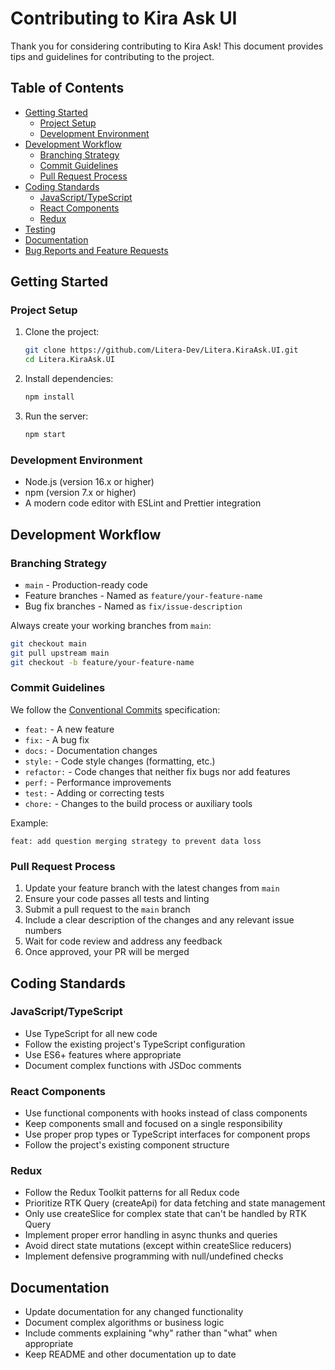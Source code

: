 # Contributing to Kira Ask UI

Thank you for considering contributing to Kira Ask! This document provides tips and guidelines for contributing to the project.

## Table of Contents

- [Getting Started](#getting-started)
  - [Project Setup](#project-setup)
  - [Development Environment](#development-environment)
- [Development Workflow](#development-workflow)
  - [Branching Strategy](#branching-strategy)
  - [Commit Guidelines](#commit-guidelines)
  - [Pull Request Process](#pull-request-process)
- [Coding Standards](#coding-standards)
  - [JavaScript/TypeScript](#javascripttypescript)
  - [React Components](#react-components)
  - [Redux](#redux)
- [Testing](#testing)
- [Documentation](#documentation)
- [Bug Reports and Feature Requests](#bug-reports-and-feature-requests)

## Getting Started

### Project Setup

1. Clone the project:
   ```bash
   git clone https://github.com/Litera-Dev/Litera.KiraAsk.UI.git
   cd Litera.KiraAsk.UI
   ```
2. Install dependencies:
   ```bash
   npm install
   ```
3. Run the server:
   ```bash
   npm start
   ```

### Development Environment

- Node.js (version 16.x or higher)
- npm (version 7.x or higher)
- A modern code editor with ESLint and Prettier integration

## Development Workflow

### Branching Strategy

- `main` - Production-ready code
- Feature branches - Named as `feature/your-feature-name`
- Bug fix branches - Named as `fix/issue-description`

Always create your working branches from `main`:

```bash
git checkout main
git pull upstream main
git checkout -b feature/your-feature-name
```

### Commit Guidelines

We follow the [Conventional Commits](https://www.conventionalcommits.org/) specification:

- `feat:` - A new feature
- `fix:` - A bug fix
- `docs:` - Documentation changes
- `style:` - Code style changes (formatting, etc.)
- `refactor:` - Code changes that neither fix bugs nor add features
- `perf:` - Performance improvements
- `test:` - Adding or correcting tests
- `chore:` - Changes to the build process or auxiliary tools

Example:

```
feat: add question merging strategy to prevent data loss
```

### Pull Request Process

1. Update your feature branch with the latest changes from `main`
2. Ensure your code passes all tests and linting
3. Submit a pull request to the `main` branch
4. Include a clear description of the changes and any relevant issue numbers
5. Wait for code review and address any feedback
6. Once approved, your PR will be merged

## Coding Standards

### JavaScript/TypeScript

- Use TypeScript for all new code
- Follow the existing project's TypeScript configuration
- Use ES6+ features where appropriate
- Document complex functions with JSDoc comments

### React Components

- Use functional components with hooks instead of class components
- Keep components small and focused on a single responsibility
- Use proper prop types or TypeScript interfaces for component props
- Follow the project's existing component structure

### Redux

- Follow the Redux Toolkit patterns for all Redux code
- Prioritize RTK Query (createApi) for data fetching and state management
- Only use createSlice for complex state that can't be handled by RTK Query
- Implement proper error handling in async thunks and queries
- Avoid direct state mutations (except within createSlice reducers)
- Implement defensive programming with null/undefined checks

## Documentation

- Update documentation for any changed functionality
- Document complex algorithms or business logic
- Include comments explaining "why" rather than "what" when appropriate
- Keep README and other documentation up to date
